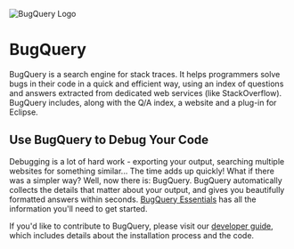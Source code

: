 ![BugQuery Logo](https://s23.postimg.org/h32ml8bxn/small_logo_final_svg.png)
# BugQuery
BugQuery is a search engine for stack traces. It helps programmers solve bugs in their code in a quick and efficient way, using an index of questions and answers extracted from dedicated web services (like StackOverflow). BugQuery includes, along with the Q/A index, a website and a plug-in for Eclipse.

## Use BugQuery to Debug Your Code
Debugging is a lot of hard work - exporting your output, searching multiple websites for something similar... The time adds up quickly! What if there was a simpler way? Well, now there is: BugQuery. BugQuery automatically collects the details that matter about your output, and gives you beautifully formatted answers within seconds. [BugQuery Essentials](https://github.com/TechnionYP5777/Bugquery/wiki/User-Guide) has all the information you'll need to get started.

If you'd like to contribute to BugQuery, please visit our [developer guide](https://github.com/TechnionYP5777/Bugquery/wiki/Developer-Guide), which includes details about the installation process and the code.
